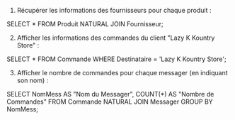 1. Récupérer les informations des fournisseurs pour chaque produit :

SELECT *
FROM Produit NATURAL JOIN Fournisseur;

2. Afficher les informations des commandes du client "Lazy K Kountry Store" :

SELECT *
FROM Commande
WHERE Destinataire = 'Lazy K Kountry Store';

3. Afficher le nombre de commandes pour chaque messager (en indiquant son nom) :

SELECT NomMess AS "Nom du Messager", COUNT(*) AS "Nombre de Commandes"
FROM Commande NATURAL JOIN Messager
GROUP BY NomMess;